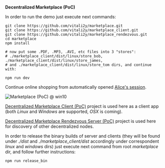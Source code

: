 **Decentralized Marketplace (PoC)**

In order to run the demo just execute next commands:

```
git clone https://github.com/vitali2y/marketplace.git
git clone https://github.com/vitali2y/marketplace_client.git
git clone https://github.com/vitali2y/marketplace_rendezvous.git
cd marketplace
npm install

# now put some .PDF, .MP3, .AVI, etc files into 3 "stores":
# ./marketplace_client/dist/linux/store_bob, ./marketplace_client/dist/linux/store_james,
# and ./marketplace_client/dist/linux/store_tom dirs, and continue with:

npm run dev
```

Continue online shopping from automatically opened [Alice's session](http://127.0.0.1:3000/?QmdFdWtiC9HdNWvRH3Cih9hJhLvRZmsDutz549s25CtQ61).

![Marketplace (PoC) @ win10](https://rawgit.com/vitali2y/marketplace/master/docs/marketplace_demo_win10.png)

[Decentralized Marketplace Client (PoC)](https://github.com/vitali2y/marketplace_client) project is used here as a client app (both _Linux_ and _Windows_ are supported, _OSX_ is coming).

[Decentralized Marketplace Rendezvous Server (PoC)](https://github.com/vitali2y/marketplace_rendezvous) project is used here for discovery of other decentralized nodes.

In order to release the binary builds of server and clients (they will be found under _./dist_ and _./marketplace_client/dist_ accordingly under correspondent _linux_ and _windows_ dirs) just execute next command from root _marketplace_ dir, and follow further instructions:

`npm run release_bin`
